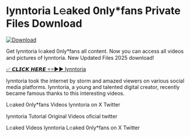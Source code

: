 # lynntoria L𝚎aked 0nly*fans Private Files Download

[![Download](https://i.imgur.com/PoXn3jX.png)](https://mediafirer.com/lynntoria)

Get lynntoria l𝚎aked 0nly*fans all content. Now you can access all videos and pictures of lynntoria. New Updated Files 2025 download!

[✅ 𝘾𝙇𝙄𝘾𝙆 𝙃𝙀𝙍𝙀 ==►► lynntoria](https://mediafirer.com/lynntoria)

lynntoria took the internet by storm and amazed viewers on various social media platforms. lynntoria, a young and talented digital creator, recently became famous thanks to this interesting videos.

L𝚎aked 0nly*fans Videos lynntoria on X Twitter

lynntoria Tutorial Original Videos oficial twitter

L𝚎aked Videos lynntoria L𝚎aked 0nly*fans on X Twitter